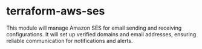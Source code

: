 # terraform-aws-ses

This module will manage Amazon SES for email sending and receiving configurations. It will set up verified domains and email addresses, ensuring reliable communication for notifications and alerts.